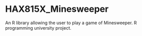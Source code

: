 # HAX815X_Minesweeper
An R library allowing the user to play a game of Minesweeper. R programming university project.
